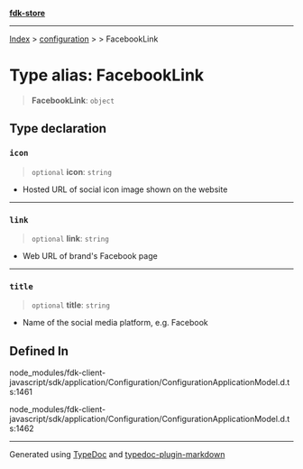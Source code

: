 [**fdk-store**](../../../README.md)
***

[Index](../../../API.md) > [configuration](../../README.md) > [<internal>](../README.md) > FacebookLink

# Type alias: FacebookLink

> **FacebookLink**: `object`

## Type declaration

### `icon`

> `optional` **icon**: `string`

- Hosted URL of social icon image shown on the website

***

### `link`

> `optional` **link**: `string`

- Web URL of brand's Facebook page

***

### `title`

> `optional` **title**: `string`

- Name of the social media platform, e.g. Facebook

## Defined In

node\_modules/fdk-client-javascript/sdk/application/Configuration/ConfigurationApplicationModel.d.ts:1461

node\_modules/fdk-client-javascript/sdk/application/Configuration/ConfigurationApplicationModel.d.ts:1462

***
Generated using [TypeDoc](https://typedoc.org/) and [typedoc-plugin-markdown](https://www.npmjs.com/package/typedoc-plugin-markdown)
